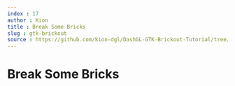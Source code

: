 ```yaml
---
index : 17
author : Kion
title : Break Some Bricks
slug : gtk-brickout
source : https://github.com/kion-dgl/DashGL-GTK-Brickout-Tutorial/tree/master/17_Break_Some_Bricks
---
```

# Break Some Bricks
